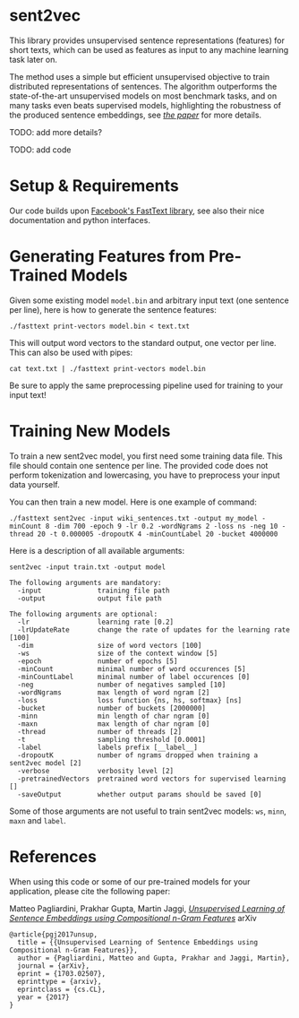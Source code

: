 # sent2vec
This library provides unsupervised sentence representations (features) for short texts, which can be used as features as input to any machine learning task later on.

The method uses a simple but efficient unsupervised objective to train distributed representations of sentences. The algorithm outperforms the state-of-the-art unsupervised models on most benchmark tasks, and on many tasks even beats supervised models, highlighting the robustness of the produced sentence embeddings, see [*the paper*](https://arxiv.org/abs/1703.02507) for more details.

TODO: add more details?

TODO: add code


# Setup & Requirements
Our code builds upon [Facebook's FastText library](https://github.com/facebookresearch/fastText), see also their nice documentation and python interfaces.


# Generating Features from Pre-Trained Models
Given some existing model `model.bin` and arbitrary input text (one sentence per line), here is how to generate the sentence features:

```
./fasttext print-vectors model.bin < text.txt
```

This will output word vectors to the standard output, one vector per line.
This can also be used with pipes:

```
cat text.txt | ./fasttext print-vectors model.bin
```

Be sure to apply the same preprocessing pipeline used for training to your input text!

# Training New Models

To train a new sent2vec model, you first need some training data file. This file should contain one sentence per line. The provided code does not perform tokenization and lowercasing, you have to preprocess your input data yourself. 

You can then train a new model. Here is one example of command:

    ./fasttext sent2vec -input wiki_sentences.txt -output my_model -minCount 8 -dim 700 -epoch 9 -lr 0.2 -wordNgrams 2 -loss ns -neg 10 -thread 20 -t 0.000005 -dropoutK 4 -minCountLabel 20 -bucket 4000000

Here is a description of all available arguments:

```
sent2vec -input train.txt -output model

The following arguments are mandatory:
  -input              training file path
  -output             output file path

The following arguments are optional:
  -lr                 learning rate [0.2]
  -lrUpdateRate       change the rate of updates for the learning rate [100]
  -dim                size of word vectors [100]
  -ws                 size of the context window [5]
  -epoch              number of epochs [5]
  -minCount           minimal number of word occurences [5]
  -minCountLabel      minimal number of label occurences [0]
  -neg                number of negatives sampled [10]
  -wordNgrams         max length of word ngram [2]
  -loss               loss function {ns, hs, softmax} [ns]
  -bucket             number of buckets [2000000]
  -minn               min length of char ngram [0]
  -maxn               max length of char ngram [0]
  -thread             number of threads [2]
  -t                  sampling threshold [0.0001]
  -label              labels prefix [__label__]
  -dropoutK           number of ngrams dropped when training a sent2vec model [2]
  -verbose            verbosity level [2]
  -pretrainedVectors  pretrained word vectors for supervised learning []
  -saveOutput         whether output params should be saved [0]
```

Some of those arguments are not useful to train sent2vec models: `ws`, `minn`, `maxn` and `label`.

# References
When using this code or some of our pre-trained models for your application, please cite the following paper:

  Matteo Pagliardini, Prakhar Gupta, Martin Jaggi, [*Unsupervised Learning of Sentence Embeddings using Compositional n-Gram Features*](https://arxiv.org/abs/1703.02507) arXiv

```
@article{pgj2017unsup,
  title = {{Unsupervised Learning of Sentence Embeddings using Compositional n-Gram Features}},
  author = {Pagliardini, Matteo and Gupta, Prakhar and Jaggi, Martin},
  journal = {arXiv},
  eprint = {1703.02507},
  eprinttype = {arxiv},
  eprintclass = {cs.CL},
  year = {2017}
}
```

